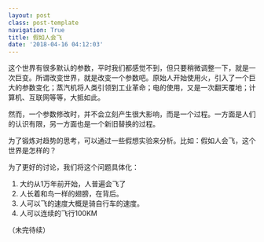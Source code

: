 ```yaml
---
layout: postclass: post-templatenavigation: True
title: 假如人会飞
date: '2018-04-16 04:12:03'
---
```


这个世界有很多默认的参数，平时我们都感觉不到，但只要稍微调整一下，就是一次巨变。所谓改变世界，就是改变一个参数吧。原始人开始使用火，引入了一个巨大的参数变化；蒸汽机将人类引领到工业革命；电的使用，又是一次翻天覆地；计算机、互联网等等，大抵如此。

然而，一个参数修改时，并不会立刻产生很大影响，而是一个过程。一方面是人们的认识有限，另一方面也是一个新旧替换的过程。

为了锻炼对趋势的思考，可以通过一些假想实验来分析。比如：假如人会飞，这个世界是怎样的？

为了更好的讨论，我们将这个问题具体化：

1. 大约从1万年前开始，人普遍会飞了
2. 人长着和鸟一样的翅膀，在背后。
3. 人可以飞的速度大概是骑自行车的速度。
4. 人可以连续的飞行100KM

（未完待续）

